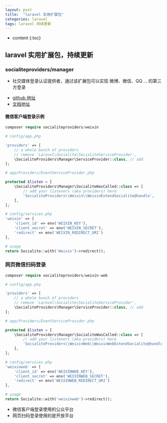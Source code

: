 ```yaml
---
layout: post
title:  "laravel 实用扩展包"
categories: laravel
tags: laravel 持续更新
---
```


* content
{:toc}

## laravel 实用扩展包，持续更新

### socialiteproviders/manager
- 社交媒体登录认证提供者，通过该扩展包可以实现 微博、微信、QQ ... 的第三方登录
* [github 地址 ](https://github.com/SocialiteProviders)
* [文档地址](https://socialiteproviders.netlify.com/about.html)

#### 微信客户端登录示例
```php
composer require socialiteproviders/weixin

# config/app.php

'providers' => [
    // a whole bunch of providers
    // remove 'Laravel\Socialite\SocialiteServiceProvider',
    \SocialiteProviders\Manager\ServiceProvider::class, // add
];

# app/Providers/EventServiceProvider.php

protected $listen = [
    \SocialiteProviders\Manager\SocialiteWasCalled::class => [
        // add your listeners (aka providers) here
        'SocialiteProviders\\Weixin\\WeixinExtendSocialite@handle',
    ],
];

# config/services.php
'weixin' => [
    'client_id' => env('WEIXIN_KEY'),
    'client_secret' => env('WEIXIN_SECRET'),
    'redirect' => env('WEIXIN_REDIRECT_URI')
],

# usage
return Socialite::with('Weixin')->redirect();
```


### 网页微信扫码登录
```php
composer require socialiteproviders/weixin-web

# config/app.php

'providers' => [
    // a whole bunch of providers
    // remove 'Laravel\Socialite\SocialiteServiceProvider',
    \SocialiteProviders\Manager\ServiceProvider::class, // add
];

# app/Providers/EventServiceProvider.php

protected $listen = [
    \SocialiteProviders\Manager\SocialiteWasCalled::class => [
        // add your listeners (aka providers) here
        'SocialiteProviders\\WeixinWeb\\WeixinWebExtendSocialite@handle',
    ],
];

# config/services.php
'weixinweb' => [
    'client_id' => env('WEIXINWEB_KEY'),
    'client_secret' => env('WEIXINWEB_SECRET'),
    'redirect' => env('WEIXINWEB_REDIRECT_URI')
],

# usage
return Socialite::with('weixinweb')->redirect();
```

> 
* 微信客户端登录使用的公众平台
* 网页扫码登录使用的是开放平台
